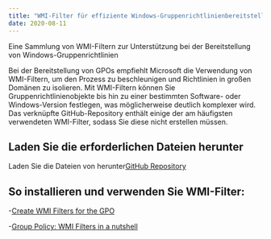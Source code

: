 ```yaml
---
title: "WMI-Filter für effiziente Windows-Gruppenrichtlinienbereitstellungen – Download von GitHub"
date: 2020-08-11
---
```



Eine Sammlung von WMI-Filtern zur Unterstützung bei der Bereitstellung von Windows-Gruppenrichtlinien

Bei der Bereitstellung von GPOs empfiehlt Microsoft die Verwendung von WMI-Filtern, um den Prozess zu beschleunigen und Richtlinien in großen Domänen zu isolieren.
Mit WMI-Filtern können Sie Gruppenrichtlinienobjekte bis hin zu einer bestimmten Software- oder Windows-Version festlegen, was möglicherweise deutlich komplexer wird.
Das verknüpfte GitHub-Repository enthält einige der am häufigsten verwendeten WMI-Filter, sodass Sie diese nicht erstellen müssen.

## Laden Sie die erforderlichen Dateien herunter

Laden Sie die Dateien von herunter[GitHub Repository](https://github.com/simeononsecurity/WMI-Filters)

## So installieren und verwenden Sie WMI-Filter:

-[Create WMI Filters for the GPO](https://docs.microsoft.com/en-us/windows/security/threat-protection/windows-firewall/create-wmi-filters-for-the-gpo)

-[Group Policy: WMI Filters in a nutshell](https://www.rebeladmin.com/2018/02/group-policy-wmi-filters-nutshell/)